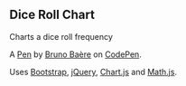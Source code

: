 Dice Roll Chart
---------------
Charts a dice roll frequency

A [Pen](http://codepen.io/killerasus/pen/XNLyMg) by [Bruno Baère](http://codepen.io/killerasus) on [CodePen](http://codepen.io/).

Uses [Bootstrap][bootstrap], [jQuery][jquery], [Chart.js][chartjs] and [Math.js][mathjs].

[bootstrap]: http://getbootstrap.com/
[jquery]: http://jquery.com/
[chartjs]: http://getbootstrap.com/
[mathjs]: http://mathjs.org/
